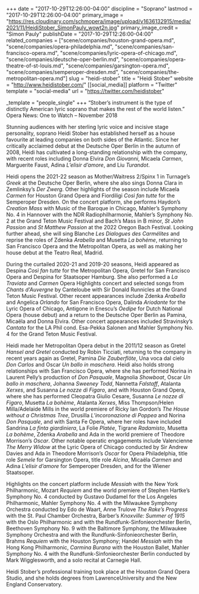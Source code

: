 +++
date = "2017-10-29T12:26:00-04:00"
discipline = "Soprano"
lastmod = "2017-10-29T12:26:00-04:00"
primary_image = "https://res.cloudinary.com/schmopera/image/upload/v1636132915/media/2021/11/HeidiStober_SimonPauly_wowt2n.jpg"
primary_image_credit = "Simon Pauly"
publishDate = "2017-10-29T12:26:00-04:00"
related_companies = ["scene/companies/houston-grand-opera.md", "scene/companies/opera-philadelphia.md", "scene/companies/san-francisco-opera.md", "scene/companies/lyric-opera-of-chicago.md", "scene/companies/deutsche-oper-berlin.md", "scene/companies/opera-theatre-of-st-louis.md", "scene/companies/garsington-opera.md", "scene/companies/semperoper-dresden.md", "scene/companies/the-metropolitan-opera.md"]
slug = "heidi-stober"
title = "Heidi Stober"
website = "http://www.heidistober.com/"
[[social_media]]
platform = "Twitter"
template = "social-media"
url = "https://twitter.com/heidistober"

_template = "people_single"
+++
“Stober’s instrument is the type of distinctly American lyric soprano that makes the rest of the world listen.” Opera News: One to Watch – November 2018

Stunning audiences with her sterling lyric voice and incisive stage personality, soprano Heidi Stober has established herself as a house favourite at leading companies on both sides of the Atlantic. Since her critically acclaimed debut at the Deutsche Oper Berlin in the autumn of 2008, Heidi has cultivated a long-standing relationship with the company, with recent roles including Donna Elvira _Don Giovanni_, Micaela _Carmen_, Marguerite Faust, Adina _L’elisir d’amore_, and Liu _Turandot_.

Heidi opens the 2021-22 season as Mother/Waitress 2/Spinx 1 in Turnage’s _Greek_ at the Deutsche Oper Berlin, where she also sings Donna Clara in Zemlinksy’s _Der Zwerg_.  Other highlights of the season include Micaela _Carmen_ for Houston Grand Opera and Fiordiligi _Così fan tutte_ for the Semperoper Dresden. On the concert platform, she performs Haydon’s _Creation Mass_ with Music of the Baroque in Chicago, Mahler’s Symphony No. 4 in Hannover with the NDR Radiophilharmonie, Mahler’s Symphony No. 2 at the Grand Teton Music Festival and Bach’s Mass in B minor, _St John Passion_ and _St Matthew Passion_ at the 2022 Oregon Bach Festival.  Looking further ahead, she will sing Blanche _Les Dialogues des Carmélites_ and reprise the roles of Zdenka _Arabella_ and Musetta _La bohéme_, returning to San Francisco Opera and the Metropolitan Opera, as well as making her house debut at the Teatro Real, Madrid.

During the curtailed 2020-21 and 2019-20 seasons, Heidi appeared as Despina _Così fan tutte_ for the Metropolitan Opera, Gretel for San Francisco Opera and Despina for Staatsoper Hamburg. She also performed a _La Traviata_ and _Carmen_ Opera Highlights concert and selected songs from _Chants d'Auvergne_ by Canteloube with Sir Donald Runnicles at the Grand Teton Music Festival. Other recent appearances include Zdenka _Arabella_ and Angelica _Orlando_ for San Francisco Opera, Dalinda _Ariodante_ for the Lyric Opera of Chicago, Antigone in Enescu’s _Oedipe_ for Dutch National Opera (house debut) and a return to the Deutsche Oper Berlin as Pamina, Micaëla and Donna Elvira. Other concert appearances included Stravinsky’s _Cantata_ for the LA Phil cond. Esa-Pekka Salonen and Mahler Symphony No. 4 for the Grand Teton Music Festival.

Heidi made her Metropolitan Opera debut in the 2011/12 season as Gretel _Hansel and Gretel_ conducted by Robin Ticciati, returning to the company in recent years again as Gretel, Pamina _Die Zauberflöte_, Una voca dal cielo _Don Carlos_ and Oscar _Un ballo in maschera_. Heidi also holds strong relationships with San Francisco Opera, where she has performed Norina in Laurent Pelly’s production of _Don Pasquale_, Magnolia _Showboat_, Oscar _Un ballo in maschera_, Johanna _Sweeney Todd_, Nannetta _Falstaff_, Atalanta _Xerxes_, and Susanna _Le nozze di Figaro_, and with Houston Grand Opera, where she has performed Cleopatra Giulio Cesare, Susanna _Le nozze di Figaro_, Musetta _La bohème_, Atalanta _Xerxes_, Miss Thompson/Helen Milla/Adelaide Mills in the world premiere of Ricky Ian Gordon’s _The House without a Christmas Tree_, Drusilla _L’incoronazione di Poppea_ and Norina _Don Pasquale_, and with Santa Fe Opera, where her roles have included Sandrina _La finta giardiniera_, La Folie _Platée_, Tigrane _Radamisto_, Musetta _La bohème_, Zdenka _Arabella_ and Ada in the world premiere of Theodore Morrison’s _Oscar_. Other notable operatic engagements include Valencienne _The Merry Widow_ at the Lyric Opera of Chicago conducted by Sir Andrew Davies and Ada in Theodore Morrison’s _Oscar_ for Opera Philadelphia, title role _Semele_ for Garsington Opera, title role _Alcina_, Micaëla _Carmen_ and Adina _L’elisir d’amore_ for Semperoper Dresden, and for the Wiener Staatsoper.

Highlights on the concert platform include _Messiah_ with the New York Philharmonic, Mozart _Requiem_ and the world premiere of Stephen Hartke’s Symphony No. 4 conducted by Gustavo Dudamel for the Los Angeles Philharmonic, Mahler Symphony No. 4 with the Milwaukee Symphony Orchestra conducted by Edo de Waart, Anne Trulove _The Rake’s Progress_ with the St. Paul Chamber Orchestra, Barber’s _Knoxville: Summer of 1915_ with the Oslo Philharmonic and with the Rundfunk-Sinfonieorchester Berlin, Beethoven Symphony No. 9 with the Baltimore Symphony, the Milwaukee Symphony Orchestra and with the Rundfunk-Sinfonieorchester Berlin, Brahms _Requiem_ with the Houston Symphony; Handel _Messiah_ with the Hong Kong Philharmonic, _Carmina Burana_ with the Houston Ballet, Mahler Symphony No. 4 with the Rundfunk-Sinfonieorchester Berlin conducted by Mark Wigglesworth, and a solo recital at Carnegie Hall.

Heidi Stober’s professional training took place at the Houston Grand Opera Studio, and she holds degrees from LawrenceUniversity and the New England Conservatory.